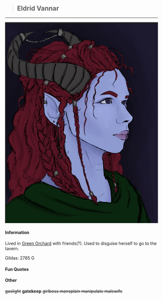 >## Eldrid Vannar

--- 

![eldrid](../../../Templates/images/eldrid.jpg "Eldrid tiefling form. Lovely drawing Kirsten")

#### Information

Lived in [Green Orchard](../../Locations/Green%20Orchard.md) with friends(?). Used to disguise herself to go to the tavern. 

Gildas: 2785 G

#### Fun Quotes

#### Other

~~gaslight~~ **gatekeep** ~~girlboss mansplain manipulate malewife~~